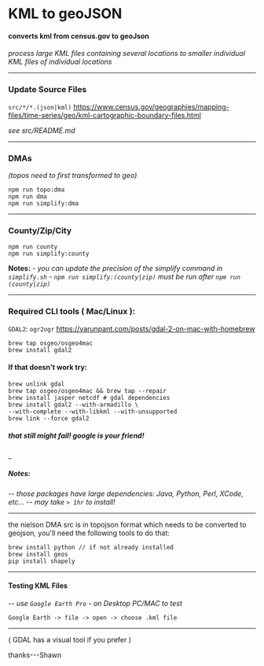 # KML to geoJSON
#### converts kml from census.gov to geoJson
*process large KML files containing several locations to smaller individual KML files of individual locations*
___
### Update Source Files
`src/*/*.(json|kml)`
https://www.census.gov/geographies/mapping-files/time-series/geo/kml-cartographic-boundary-files.html

*see src/README.md*
___
### DMAs
*(topos need to first transformed to geo)*
```
npm run topo:dma
npm run dma
npm run simplify:dma
```
___
### County/Zip/City
```
npm run county
npm run simplify:county
```
**Notes:**
*- you can update the precision of the simplify command in `simplify.sh`*
*- `npm run simplify:(county|zip)` must be run after `npm run (county|zip)`*
____

### Required CLI tools ( Mac/Linux ):
`GDAL2`: `ogr2ogr`
https://varunpant.com/posts/gdal-2-on-mac-with-homebrew

```
brew tap osgeo/osgeo4mac
brew install gdal2
```

#### If that doesn't work try:

```
brew unlink gdal
brew tap osgeo/osgeo4mac && brew tap --repair
brew install jasper netcdf # gdal dependencies
brew install gdal2 --with-armadillo \
--with-complete --with-libkml --with-unsupported
brew link --force gdal2
```
##### that still might fail! google is your friend!

_
##### Notes:
*-- those packages have large dependencies: Java, Python, Perl, XCode, etc...*
*-- may take `> 1hr` to install!*

____

the nielson DMA src is in topojson format which needs to be converted to geojson, you'll need the following tools to do that:
```
brew install python // if not already installed
brew install geos
pip install shapely
```
____

#### Testing KML Files

*-- use `Google Earth Pro` - on Desktop PC/MAC to test*
```
Google Earth -> file -> open -> choose .kml file
```
___
( GDAL has a visual tool if you prefer ) 

thanks---Shawn